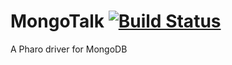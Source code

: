 # MongoTalk [![Build Status](https://travis-ci.org/pharo-nosql/mongotalk.png)](http://travis-ci.org/pharo-nosql/mongotalk)
A Pharo driver for MongoDB 
